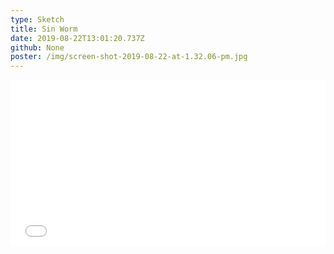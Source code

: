 ```yaml
---
type: Sketch
title: Sin Worm
date: 2019-08-22T13:01:20.737Z
github: None
poster: /img/screen-shot-2019-08-22-at-1.32.06-pm.jpg
---
```

<iframe height="265" style="width: 100%;" scrolling="no" title="Sketch - Sin Worm" src="//codepen.io/oajmeredith23/embed/bGbgNEv/?height=265&theme-id=light&default-tab=result" frameborder="no" allowtransparency="true" allowfullscreen="true">
  See the Pen <a href='https://codepen.io/oajmeredith23/pen/bGbgNEv/'>Sketch - Sin Worm</a> by Oliver Meredith
  (<a href='https://codepen.io/oajmeredith23'>@oajmeredith23</a>) on <a href='https://codepen.io'>CodePen</a>.
</iframe>
